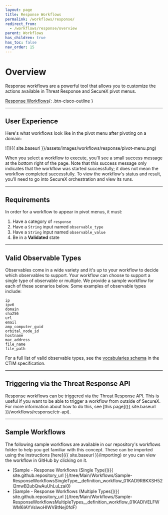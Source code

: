 ```yaml
---
layout: page
title: Response Workflows
permalink: /workflows/response/
redirect_from:
  - /workflows/response/overview
parent: Workflows
has_children: true
has_toc: false
nav_order: 15
---
```


# Overview
Response workflows are a powerful tool that allows you to customize the actions available in Threat Response and SecureX pivot menus.

[<i class="fa fa-video mr-1"></i> Response Workflows](https://www.youtube.com/watch?v=KlV0bGO4qRI&list=PLPFIie48Myg2tu2gHbgm-moYg8LDaXsSo){: .btn-cisco-outline }

---

## User Experience
Here's what workflows look like in the pivot menu after pivoting on a domain:

![]({{ site.baseurl }}/assets/images/workflows/response/pivot-menu.png)

When you select a workflow to execute, you'll see a small success message at the bottom right of the page. Note that this success message only indicates that the workflow was started successfully; it does not mean the workflow completed successfully. To view the workflow's status and result, you'll need to go into SecureX orchestration and view its runs.

---

## Requirements
In order for a workflow to appear in pivot menus, it must:
1. Have a category of `response`
1. Have a `String` input named `observable_type`
1. Have a `String` input named `observable_value`
1. Be in a **Validated** state

---

## Valid Observable Types
Observables come in a wide variety and it's up to your workflow to decide which observables to support. Your workflow can choose to support a single type of observable or multiple. We provide a sample workflow for each of these scenarios below. Some examples of observable types include:

```text
ip
ipv6
domain
sha256
url
email
amp_computer_guid
orbital_node_id
hostname
mac_address
file_name
file_path
```

For a full list of valid observable types, see the [vocabularies schema](https://github.com/threatgrid/ctim/blob/6053e75846044e56788f201d19e7d731193af0d3/src/ctim/schemas/vocabularies.cljc#L241) in the CTIM specification.

---

## Triggering via the Threat Response API
Response workflows can be triggered via the Threat Response API. This is useful if you want to be able to trigger a workflow from outside of SecureX. For more information about how to do this, see [this page]({{ site.baseurl }}/workflows/response/ctr-api).

---

## Sample Workflows
The following sample workflows are available in our repository's workflows folder to help you get familiar with this concept. These can be imported using the instructions [here]({{ site.baseurl }}/importing) or you can view the workflow in GitHub by clicking on it.

* [Sample - Response Workflows (Single Type)]({{ site.github.repository_url }}/tree/Main/Workflows/Sample-ResponseWorkflowsSingleType__definition_workflow_01KAD9R8KXSH52I2mwB2ubQwAuUhLuLzai0)
* [Sample - Response Workflows (Multiple Types)]({{ site.github.repository_url }}/tree/Main/Workflows/Sample-ResponseWorkflowsMultipleTypes__definition_workflow_01KADIVELFWWM6lAYVsIwoHIWVBtNej0fdF)